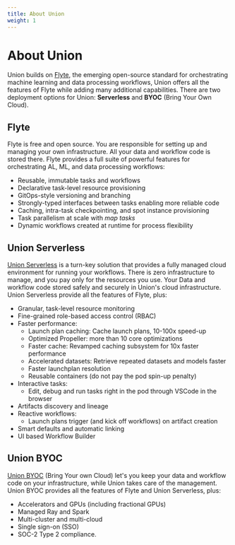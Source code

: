 ```yaml
---
title: About Union
weight: 1
---
```


# About Union

Union builds on [Flyte](http://flyte.org), the emerging open-source standard for orchestrating machine learning and data processing workflows,
Union offers all the features of Flyte while adding many additional capabilities.
There are two deployment options for Union: **Serverless** and **BYOC** (Bring Your Own Cloud).

## Flyte

Flyte is free and open source. You are responsible for setting up and managing your own infrastructure. All your data and workflow code is stored there.
Flyte provides a full suite of powerful features for orchestrating AL, ML, and data processing workflows:

* Reusable, immutable tasks and workflows
* Declarative task-level resource provisioning
* GitOps-style versioning and branching
* Strongly-typed interfaces between tasks enabling more reliable code
* Caching, intra-task checkpointing, and spot instance provisioning
* Task parallelism at scale with *map tasks*
* Dynamic workflows created at runtime for process flexibility

## Union Serverless

[Union Serverless](https://docs.union.ai/serverless) is a turn-key solution that provides a fully managed cloud environment for running your workflows.
There is zero infrastructure to manage, and you pay only for the resources you use.
Your Data and workflow code stored safely and securely in Union's cloud infrastructure.
Union Serverless provide all the features of Flyte, plus:

* Granular, task-level resource monitoring
* Fine-grained role-based access control (RBAC)
* Faster performance:
    * Launch plan caching: Cache launch plans, 10-100x speed-up
    * Optimized Propeller: more than 10 core optimizations
    * Faster cache: Revamped caching subsystem for 10x faster performance
    * Accelerated datasets: Retrieve repeated datasets and models faster
    * Faster launchplan resolution
    * Reusable containers (do not pay the pod spin-up penalty)
* Interactive tasks:
    * Edit, debug and run tasks right in the pod through VSCode in the browser
* Artifacts discovery and lineage
* Reactive workflows:
    * Launch plans trigger (and kick off workflows) on artifact creation
* Smart defaults and automatic linking
* UI based Workflow Builder

## Union BYOC

[Union BYOC](https://docs.union.ai/byoc) (Bring Your own Cloud) let's you keep your data and workflow code on your infrastructure, while Union takes care of the management.
Union BYOC provides all the features of Flyte and Union Serverless, plus:

* Accelerators and GPUs (including fractional GPUs)
* Managed Ray and Spark
* Multi-cluster and multi-cloud
* Single sign-on (SSO)
* SOC-2 Type 2 compliance.
